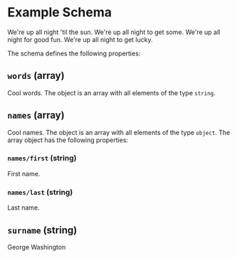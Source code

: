 # Example Schema

We're up all night 'til the sun. We're up all night to get some. We're up all night for good fun. We're up all night to get lucky. 

The schema defines the following properties:
## `words` (array)

Cool words.
The object is an array with all elements of the type `string`.
## `names` (array)

Cool names.
The object is an array with all elements of the type `object`.
The array object has the following properties:
### `names/first` (string)

First name.
### `names/last` (string)

Last name.
## `surname` (string)

George Washington
